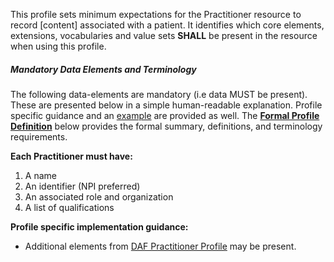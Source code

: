 This profile sets minimum expectations for the Practitioner resource to record [content] associated with a patient. It identifies which core elements, extensions, vocabularies and value sets **SHALL** be present in the resource when using this profile. 


##### Mandatory Data Elements and Terminology


The following data-elements are mandatory (i.e data MUST be present). These are presented below in a simple human-readable explanation.  Profile specific guidance and an [example](#example) are provided as well.  The [**Formal Profile Definition**](#profile) below provides the  formal summary, definitions, and  terminology requirements.  

**Each Practitioner must have:**

1.  A name
1.  An identifier (NPI preferred) 
1.  An associated role and organization
1.  A list of qualifications

**Profile specific implementation guidance:**
 
* Additional elements from [DAF Practitioner Profile](daf-Practitioner.html) may be present.
